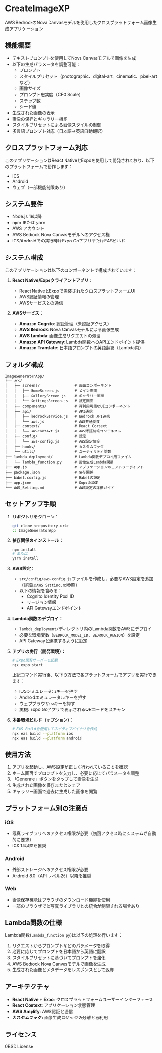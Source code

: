 # CreateImageXP

AWS BedrockのNova Canvasモデルを使用したクロスプラットフォーム画像生成アプリケーション

## 機能概要

- テキストプロンプトを使用してNova Canvasモデルで画像を生成
- 以下の生成パラメータを調整可能：
  - プロンプト
  - スタイルプリセット（photographic、digital-art、cinematic、pixel-artなど）
  - 画像サイズ
  - プロンプト忠実度（CFG Scale）
  - ステップ数
  - シード値
- 生成された画像の表示
- 画像の保存とギャラリー機能
- スタイルプリセットによる画像スタイルの制御
- 多言語プロンプト対応（日本語→英語自動翻訳）

## クロスプラットフォーム対応

このアプリケーションはReact NativeとExpoを使用して開発されており、以下のプラットフォームで動作します：
- iOS
- Android
- ウェブ（一部機能制限あり）

## システム要件

- Node.js 16以降
- npm または yarn
- AWS アカウント
- AWS Bedrock Nova Canvasモデルへのアクセス権
- iOS/Androidでの実行時はExpo GoアプリまたはEASビルド

## システム構成

このアプリケーションは以下のコンポーネントで構成されています：

1. **React Native/Expoクライアントアプリ**：
   - React NativeとExpoで実装されたクロスプラットフォームUI
   - AWS認証情報の管理
   - AWSサービスとの通信

2. **AWSサービス**：
   - **Amazon Cognito**: 認証管理（未認証アクセス）
   - **AWS Bedrock**: Nova Canvasモデルによる画像生成
   - **AWS Lambda**: 画像生成リクエストの処理
   - **Amazon API Gateway**: Lambda関数へのAPIエンドポイント提供
   - **Amazon Translate**: 日本語プロンプトの英語翻訳（Lambda内）

## フォルダ構成

```
ImageGeneratorApp/
├── src/
│   ├── screens/                # 画面コンポーネント
│   │   ├── HomeScreen.js       # メイン画面
│   │   ├── GalleryScreen.js    # ギャラリー画面
│   │   └── SettingsScreen.js   # 設定画面
│   ├── components/             # 再利用可能なUIコンポーネント
│   ├── api/                    # API通信
│   │   ├── bedrockService.js   # Bedrock API連携
│   │   └── aws.js              # AWS共通関数
│   ├── context/                # React Context
│   │   └── AWSContext.js       # AWS認証情報コンテキスト
│   ├── config/                 # 設定
│   │   └── aws-config.js       # AWS設定情報
│   ├── hooks/                  # カスタムフック
│   └── utils/                  # ユーティリティ関数
├── lambda_deployment/          # Lambda関数デプロイ用ファイル
│   └── lambda_function.py      # 画像生成Lambda関数
├── App.js                      # アプリケーションのエントリーポイント
├── package.json                # 依存関係
├── babel.config.js             # Babelの設定
├── app.json                    # Expoの設定
└── AWS_Setting.md              # AWS設定の詳細ガイド
```

## セットアップ手順

1. **リポジトリをクローン：**
   ```bash
   git clone <repository-url>
   cd ImageGeneratorApp
   ```

2. **依存関係のインストール：**
   ```bash
   npm install
   # または
   yarn install
   ```

3. **AWS設定：**
   - `src/config/aws-config.js`ファイルを作成し、必要なAWS設定を追加（詳細は`AWS_Setting.md`参照）
   - 以下の情報を含める：
     - Cognito Identity Pool ID
     - リージョン情報
     - API Gatewayエンドポイント

4. **Lambda関数のデプロイ：**
   - `lambda_deployment/`ディレクトリ内のLambda関数をAWSにデプロイ
   - 必要な環境変数（`BEDROCK_MODEL_ID`、`BEDROCK_REGION`）を設定
   - API Gatewayと連携するように設定

5. **アプリの実行（開発環境）：**
   ```bash
   # Expo開発サーバーを起動
   npx expo start
   ```
   
   上記コマンド実行後、以下の方法で各プラットフォームでアプリを実行できます：
   - iOSシミュレータ: `i`キーを押す
   - Androidエミュレータ: `a`キーを押す
   - ウェブブラウザ: `w`キーを押す
   - 実機: Expo Goアプリで表示されるQRコードをスキャン

6. **本番環境ビルド（オプション）：**
   ```bash
   # EAS Buildを使用してネイティブバイナリを作成
   npx eas build --platform ios
   npx eas build --platform android
   ```

## 使用方法

1. アプリを起動し、AWS設定が正しく行われていることを確認
2. ホーム画面でプロンプトを入力し、必要に応じてパラメータを調整
3. 「Generate」ボタンをタップして画像を生成
4. 生成された画像を保存またはシェア
5. ギャラリー画面で過去に生成した画像を閲覧

## プラットフォーム別の注意点

### iOS
- 写真ライブラリへのアクセス権限が必要（初回アクセス時にシステムが自動的に要求）
- iOS 14以降を推奨

### Android
- 外部ストレージへのアクセス権限が必要
- Android 8.0（API レベル26）以降を推奨

### Web
- 画像保存機能はブラウザのダウンロード機能を使用
- 一部のブラウザでは写真ライブラリとの統合が制限される場合あり

## Lambda関数の仕様

Lambda関数(`lambda_function.py`)は以下の処理を行います：

1. リクエストからプロンプトなどのパラメータを取得
2. 必要に応じてプロンプトを日本語から英語に翻訳
3. スタイルプリセットに基づいてプロンプトを強化
4. AWS Bedrock Nova Canvasモデルで画像を生成
5. 生成された画像とメタデータをレスポンスとして返却

## アーキテクチャ

- **React Native + Expo**: クロスプラットフォームユーザーインターフェース
- **React Context**: アプリケーション状態管理
- **AWS Amplify**: AWS認証と通信
- **カスタムフック**: 画像生成ロジックの分離と再利用

## ライセンス

0BSD License

